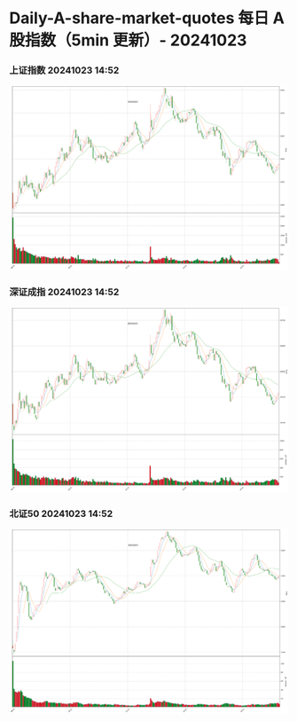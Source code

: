 
# Daily-A-share-market-quotes 每日 A 股指数（5min 更新）- 20241023

### 上证指数 20241023 14:52
![](./fig/2024/10/20241023-sh000001.png)

### 深证成指 20241023 14:52
![](./fig/2024/10/20241023-sz399001.png)

### 北证50 20241023 14:52
![](./fig/2024/10/20241023-bj899050.png)
